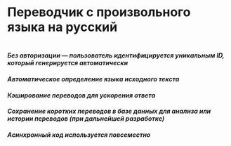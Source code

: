 # **Переводчик с произвольного языка на русский**
#
#### *Без авторизации — пользователь идентифицируется уникальным ID, который генерируется автоматически*
#### *Автоматическое определение языка исходного текста*
#### *Кэширование переводов для ускорения ответа*
#### *Сохранение коротких переводов в базе данных для анализа или истории переводов (при дальнейшей разработке)*
#### *Асинхронный код используется повсеместно*
